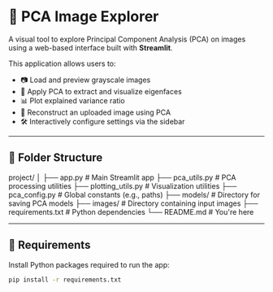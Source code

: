 # 🧠 PCA Image Explorer

A visual tool to explore Principal Component Analysis (PCA) on images using a web-based interface built with **Streamlit**.

This application allows users to:

- 📷 Load and preview grayscale images
- 🧬 Apply PCA to extract and visualize eigenfaces
- 📊 Plot explained variance ratio
- 🔁 Reconstruct an uploaded image using PCA
- 🛠 Interactively configure settings via the sidebar

---

## 📁 Folder Structure
project/
│
├── app.py # Main Streamlit app
├── pca_utils.py # PCA processing utilities
├── plotting_utils.py # Visualization utilities
├── pca_config.py # Global constants (e.g., paths)
├── models/ # Directory for saving PCA models
├── images/ # Directory containing input images
├── requirements.txt # Python dependencies
└── README.md # You're here

---

## 🧰 Requirements

Install Python packages required to run the app:

```bash
pip install -r requirements.txt
